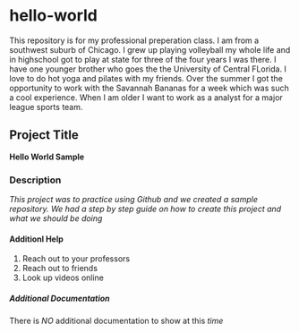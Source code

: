 # hello-world
This repository is for my professional preperation class.
I am from a southwest suburb of Chicago. I grew up playing volleyball my whole life and in highschool got to play at state for three of the four years I was there. I have one younger brother who goes the the University of Central FLorida. I love to do hot yoga and pilates with my friends. Over the summer I got the opportunity to work with the Savannah Bananas for a week which was such a cool experience. When I am older I want to work as a analyst for a major league sports team. 
## Project Title
**Hello World Sample**
### Description
_This project was to practice using Github and we created a sample repository. We had a step by step guide on how to create this project and what we should be doing_
#### Additionl Help
1. Reach out to your professors
2. Reach out to friends
3. Look up videos online
##### Additional Documentation
There is *NO* additional documentation to show at this *time*
